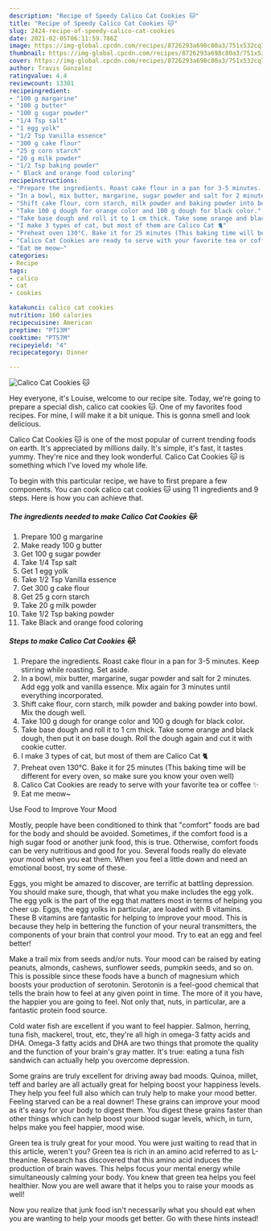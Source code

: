 ```yaml
---
description: "Recipe of Speedy Calico Cat Cookies 🐱"
title: "Recipe of Speedy Calico Cat Cookies 🐱"
slug: 2424-recipe-of-speedy-calico-cat-cookies
date: 2021-02-05T06:11:59.786Z
image: https://img-global.cpcdn.com/recipes/8726293a698c80a3/751x532cq70/calico-cat-cookies-🐱-recipe-main-photo.jpg
thumbnail: https://img-global.cpcdn.com/recipes/8726293a698c80a3/751x532cq70/calico-cat-cookies-🐱-recipe-main-photo.jpg
cover: https://img-global.cpcdn.com/recipes/8726293a698c80a3/751x532cq70/calico-cat-cookies-🐱-recipe-main-photo.jpg
author: Travis Gonzalez
ratingvalue: 4.4
reviewcount: 13301
recipeingredient:
- "100 g margarine"
- "100 g butter"
- "100 g sugar powder"
- "1/4 Tsp salt"
- "1 egg yolk"
- "1/2 Tsp Vanilla essence"
- "300 g cake flour"
- "25 g corn starch"
- "20 g milk powder"
- "1/2 Tsp baking powder"
- " Black and orange food coloring"
recipeinstructions:
- "Prepare the ingredients. Roast cake flour in a pan for 3-5 minutes. Keep stirring while roasting. Set aside."
- "In a bowl, mix butter, margarine, sugar powder and salt for 2 minutes. Add egg yolk and vanilla essence. Mix again for 3 minutes until everything incorporated."
- "Shift cake flour, corn starch, milk powder and baking powder into bowl. Mix the dough well."
- "Take 100 g dough for orange color and 100 g dough for black color."
- "Take base dough and roll it to 1 cm thick. Take some orange and black dough, then put it on base dough. Roll the dough again and cut it with cookie cutter."
- "I make 3 types of cat, but most of them are Calico Cat 🐈"
- "Preheat oven 130°C. Bake it for 25 minutes (This baking time will be different for every oven, so make sure you know your oven well)"
- "Calico Cat Cookies are ready to serve with your favorite tea or coffee ✨"
- "Eat me meow~"
categories:
- Recipe
tags:
- calico
- cat
- cookies

katakunci: calico cat cookies 
nutrition: 160 calories
recipecuisine: American
preptime: "PT13M"
cooktime: "PT57M"
recipeyield: "4"
recipecategory: Dinner

---
```



![Calico Cat Cookies 🐱](https://img-global.cpcdn.com/recipes/8726293a698c80a3/751x532cq70/calico-cat-cookies-🐱-recipe-main-photo.jpg)

Hey everyone, it's Louise, welcome to our recipe site. Today, we're going to prepare a special dish, calico cat cookies 🐱. One of my favorites food recipes. For mine, I will make it a bit unique. This is gonna smell and look delicious.

Calico Cat Cookies 🐱 is one of the most popular of current trending foods on earth. It's appreciated by millions daily. It's simple, it's fast, it tastes yummy. They're nice and they look wonderful. Calico Cat Cookies 🐱 is something which I've loved my whole life.




To begin with this particular recipe, we have to first prepare a few components. You can cook calico cat cookies 🐱 using 11 ingredients and 9 steps. Here is how you can achieve that.

<!--inarticleads1-->

##### The ingredients needed to make Calico Cat Cookies 🐱:

1. Prepare 100 g margarine
1. Make ready 100 g butter
1. Get 100 g sugar powder
1. Take 1/4 Tsp salt
1. Get 1 egg yolk
1. Take 1/2 Tsp Vanilla essence
1. Get 300 g cake flour
1. Get 25 g corn starch
1. Take 20 g milk powder
1. Take 1/2 Tsp baking powder
1. Take  Black and orange food coloring




<!--inarticleads2-->

##### Steps to make Calico Cat Cookies 🐱:

1. Prepare the ingredients. Roast cake flour in a pan for 3-5 minutes. Keep stirring while roasting. Set aside.
1. In a bowl, mix butter, margarine, sugar powder and salt for 2 minutes. Add egg yolk and vanilla essence. Mix again for 3 minutes until everything incorporated.
1. Shift cake flour, corn starch, milk powder and baking powder into bowl. Mix the dough well.
1. Take 100 g dough for orange color and 100 g dough for black color.
1. Take base dough and roll it to 1 cm thick. Take some orange and black dough, then put it on base dough. Roll the dough again and cut it with cookie cutter.
1. I make 3 types of cat, but most of them are Calico Cat 🐈
1. Preheat oven 130°C. Bake it for 25 minutes (This baking time will be different for every oven, so make sure you know your oven well)
1. Calico Cat Cookies are ready to serve with your favorite tea or coffee ✨
1. Eat me meow~




Use Food to Improve Your Mood


Mostly, people have been conditioned to think that "comfort" foods are bad for the body and should be avoided. Sometimes, if the comfort food is a high sugar food or another junk food, this is true. Otherwise, comfort foods can be very nutritious and good for you. Several foods really do elevate your mood when you eat them. When you feel a little down and need an emotional boost, try some of these.

Eggs, you might be amazed to discover, are terrific at battling depression. You should make sure, though, that what you make includes the egg yolk. The egg yolk is the part of the egg that matters most in terms of helping you cheer up. Eggs, the egg yolks in particular, are loaded with B vitamins. These B vitamins are fantastic for helping to improve your mood. This is because they help in bettering the function of your neural transmitters, the components of your brain that control your mood. Try to eat an egg and feel better!

Make a trail mix from seeds and/or nuts. Your mood can be raised by eating peanuts, almonds, cashews, sunflower seeds, pumpkin seeds, and so on. This is possible since these foods have a bunch of magnesium which boosts your production of serotonin. Serotonin is a feel-good chemical that tells the brain how to feel at any given point in time. The more of it you have, the happier you are going to feel. Not only that, nuts, in particular, are a fantastic protein food source.

Cold water fish are excellent if you want to feel happier. Salmon, herring, tuna fish, mackerel, trout, etc, they're all high in omega-3 fatty acids and DHA. Omega-3 fatty acids and DHA are two things that promote the quality and the function of your brain's gray matter. It's true: eating a tuna fish sandwich can actually help you overcome depression. 

Some grains are truly excellent for driving away bad moods. Quinoa, millet, teff and barley are all actually great for helping boost your happiness levels. They help you feel full also which can truly help to make your mood better. Feeling starved can be a real downer! These grains can improve your mood as it's easy for your body to digest them. You digest these grains faster than other things which can help boost your blood sugar levels, which, in turn, helps make you feel happier, mood wise.

Green tea is truly great for your mood. You were just waiting to read that in this article, weren't you? Green tea is rich in an amino acid referred to as L-theanine. Research has discovered that this amino acid induces the production of brain waves. This helps focus your mental energy while simultaneously calming your body. You knew that green tea helps you feel healthier. Now you are well aware that it helps you to raise your moods as well!

Now you realize that junk food isn't necessarily what you should eat when you are wanting to help your moods get better. Go  with  these hints  instead!

